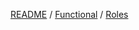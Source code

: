 [README](/) / [Functional](0e9eb850-aec6-11e7-9592-978508c84318.md) / [Roles](0e9e6a33-aec6-11e7-9592-978508c84318.md)


